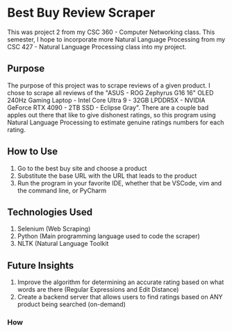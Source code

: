# Best Buy Review Scraper
This was project 2 from my CSC 360 - Computer Networking class. This semester, I hope to incorporate more Natural Language Processing from my CSC 427 - Natural Language Processing class into my project.

## Purpose
The purpose of this project was to scrape reviews of a given product. I chose to scrape all reviews of the "ASUS - ROG Zephyrus G16 16" OLED 240Hz Gaming Laptop - Intel Core Ultra 9 - 32GB LPDDR5X - NVIDIA GeForce RTX 4090 - 2TB SSD - Eclipse Gray". There are a couple bad apples out there that like to give dishonest ratings, so this program using Natural Language Processing to estimate genuine ratings numbers for each rating.

## How to Use
1. Go to the best buy site and choose a product
2. Substitute the base URL with the URL that leads to the product
3. Run the program in your favorite IDE, whether that be VSCode, vim and the command line, or PyCharm

## Technologies Used
1. Selenium (Web Scraping)
2. Python (Main programming language used to code the scraper)
3. NLTK (Natural Language Toolkit

## Future Insights
1. Improve the algorithm for determining an accurate rating based on what words are there (Regular Expressions and Edit Distance)
2. Create a backend server that allows users to find ratings based on ANY product being searched (on-demand)

### How
